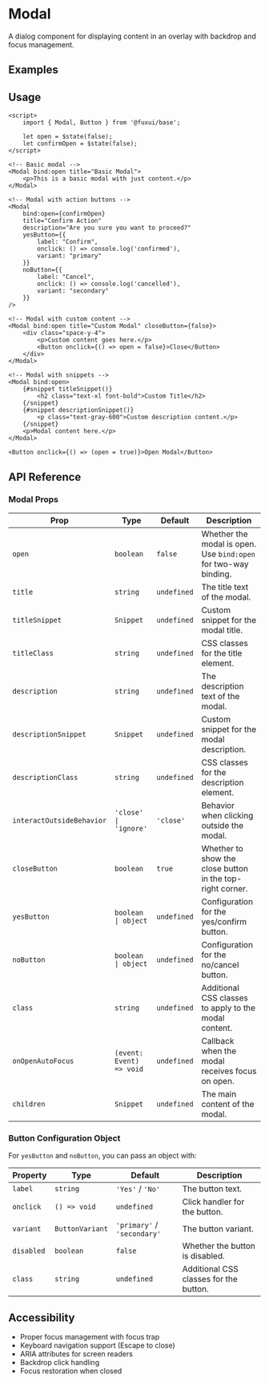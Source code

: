 <script>
	import Example from './Example.svelte';
</script>

# Modal

A dialog component for displaying content in an overlay with backdrop and focus management.

## Examples

<Example />

## Usage

```svelte
<script>
	import { Modal, Button } from '@fuxui/base';

	let open = $state(false);
	let confirmOpen = $state(false);
</script>

<!-- Basic modal -->
<Modal bind:open title="Basic Modal">
	<p>This is a basic modal with just content.</p>
</Modal>

<!-- Modal with action buttons -->
<Modal
	bind:open={confirmOpen}
	title="Confirm Action"
	description="Are you sure you want to proceed?"
	yesButton={{ 
		label: "Confirm", 
		onclick: () => console.log('confirmed'),
		variant: "primary"
	}}
	noButton={{ 
		label: "Cancel", 
		onclick: () => console.log('cancelled'),
		variant: "secondary"
	}}
/>

<!-- Modal with custom content -->
<Modal bind:open title="Custom Modal" closeButton={false}>
	<div class="space-y-4">
		<p>Custom content goes here.</p>
		<Button onclick={() => open = false}>Close</Button>
	</div>
</Modal>

<!-- Modal with snippets -->
<Modal bind:open>
	{#snippet titleSnippet()}
		<h2 class="text-xl font-bold">Custom Title</h2>
	{/snippet}
	{#snippet descriptionSnippet()}
		<p class="text-gray-600">Custom description content.</p>
	{/snippet}
	<p>Modal content here.</p>
</Modal>

<Button onclick={() => (open = true)}>Open Modal</Button>
```

## API Reference

### Modal Props

| Prop | Type | Default | Description |
|------|------|---------|-------------|
| `open` | `boolean` | `false` | Whether the modal is open. Use `bind:open` for two-way binding. |
| `title` | `string` | `undefined` | The title text of the modal. |
| `titleSnippet` | `Snippet` | `undefined` | Custom snippet for the modal title. |
| `titleClass` | `string` | `undefined` | CSS classes for the title element. |
| `description` | `string` | `undefined` | The description text of the modal. |
| `descriptionSnippet` | `Snippet` | `undefined` | Custom snippet for the modal description. |
| `descriptionClass` | `string` | `undefined` | CSS classes for the description element. |
| `interactOutsideBehavior` | `'close' \| 'ignore'` | `'close'` | Behavior when clicking outside the modal. |
| `closeButton` | `boolean` | `true` | Whether to show the close button in the top-right corner. |
| `yesButton` | `boolean \| object` | `undefined` | Configuration for the yes/confirm button. |
| `noButton` | `boolean \| object` | `undefined` | Configuration for the no/cancel button. |
| `class` | `string` | `undefined` | Additional CSS classes to apply to the modal content. |
| `onOpenAutoFocus` | `(event: Event) => void` | `undefined` | Callback when the modal receives focus on open. |
| `children` | `Snippet` | `undefined` | The main content of the modal. |

### Button Configuration Object

For `yesButton` and `noButton`, you can pass an object with:

| Property | Type | Default | Description |
|----------|------|---------|-------------|
| `label` | `string` | `'Yes'` / `'No'` | The button text. |
| `onclick` | `() => void` | `undefined` | Click handler for the button. |
| `variant` | `ButtonVariant` | `'primary'` / `'secondary'` | The button variant. |
| `disabled` | `boolean` | `false` | Whether the button is disabled. |
| `class` | `string` | `undefined` | Additional CSS classes for the button. |

## Accessibility

- Proper focus management with focus trap
- Keyboard navigation support (Escape to close)
- ARIA attributes for screen readers
- Backdrop click handling
- Focus restoration when closed
